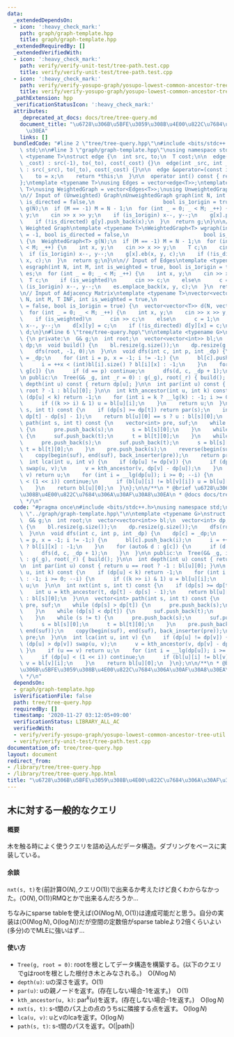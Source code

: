 ```yaml
---
data:
  _extendedDependsOn:
  - icon: ':heavy_check_mark:'
    path: graph/graph-template.hpp
    title: graph/graph-template.hpp
  _extendedRequiredBy: []
  _extendedVerifiedWith:
  - icon: ':heavy_check_mark:'
    path: verify/verify-unit-test/tree-path.test.cpp
    title: verify/verify-unit-test/tree-path.test.cpp
  - icon: ':heavy_check_mark:'
    path: verify/verify-yosupo-graph/yosupo-lowest-common-ancestor-tree-util.test.cpp
    title: verify/verify-yosupo-graph/yosupo-lowest-common-ancestor-tree-util.test.cpp
  _pathExtension: hpp
  _verificationStatusIcon: ':heavy_check_mark:'
  attributes:
    _deprecated_at_docs: docs/tree/tree-query.md
    document_title: "\u6728\u306B\u5BFE\u3059\u308B\u4E00\u822C\u7684\u306A\u30AF\u30A8\
      \u30EA"
    links: []
  bundledCode: "#line 2 \"tree/tree-query.hpp\"\n#include <bits/stdc++.h>\nusing namespace\
    \ std;\n\n#line 3 \"graph/graph-template.hpp\"\nusing namespace std;\n\ntemplate\
    \ <typename T>\nstruct edge {\n  int src, to;\n  T cost;\n\n  edge(int _to, T\
    \ _cost) : src(-1), to(_to), cost(_cost) {}\n  edge(int _src, int _to, T _cost)\
    \ : src(_src), to(_to), cost(_cost) {}\n\n  edge &operator=(const int &x) {\n\
    \    to = x;\n    return *this;\n  }\n\n  operator int() const { return to; }\n\
    };\ntemplate <typename T>\nusing Edges = vector<edge<T>>;\ntemplate <typename\
    \ T>\nusing WeightedGraph = vector<Edges<T>>;\nusing UnweightedGraph = vector<vector<int>>;\n\
    \n// Input of (Unweighted) Graph\nUnweightedGraph graph(int N, int M = -1, bool\
    \ is_directed = false,\n                      bool is_1origin = true) {\n  UnweightedGraph\
    \ g(N);\n  if (M == -1) M = N - 1;\n  for (int _ = 0; _ < M; _++) {\n    int x,\
    \ y;\n    cin >> x >> y;\n    if (is_1origin) x--, y--;\n    g[x].push_back(y);\n\
    \    if (!is_directed) g[y].push_back(x);\n  }\n  return g;\n}\n\n// Input of\
    \ Weighted Graph\ntemplate <typename T>\nWeightedGraph<T> wgraph(int N, int M\
    \ = -1, bool is_directed = false,\n                        bool is_1origin = true)\
    \ {\n  WeightedGraph<T> g(N);\n  if (M == -1) M = N - 1;\n  for (int _ = 0; _\
    \ < M; _++) {\n    int x, y;\n    cin >> x >> y;\n    T c;\n    cin >> c;\n  \
    \  if (is_1origin) x--, y--;\n    g[x].eb(x, y, c);\n    if (!is_directed) g[y].eb(y,\
    \ x, c);\n  }\n  return g;\n}\n\n// Input of Edges\ntemplate <typename T>\nEdges<T>\
    \ esgraph(int N, int M, int is_weighted = true, bool is_1origin = true) {\n  Edges<T>\
    \ es;\n  for (int _ = 0; _ < M; _++) {\n    int x, y;\n    cin >> x >> y;\n  \
    \  T c;\n    if (is_weighted)\n      cin >> c;\n    else\n      c = 1;\n    if\
    \ (is_1origin) x--, y--;\n    es.emplace_back(x, y, c);\n  }\n  return es;\n}\n\
    \n// Input of Adjacency Matrix\ntemplate <typename T>\nvector<vector<T>> adjgraph(int\
    \ N, int M, T INF, int is_weighted = true,\n                           bool is_directed\
    \ = false, bool is_1origin = true) {\n  vector<vector<T>> d(N, vector<T>(N, INF));\n\
    \  for (int _ = 0; _ < M; _++) {\n    int x, y;\n    cin >> x >> y;\n    T c;\n\
    \    if (is_weighted)\n      cin >> c;\n    else\n      c = 1;\n    if (is_1origin)\
    \ x--, y--;\n    d[x][y] = c;\n    if (!is_directed) d[y][x] = c;\n  }\n  return\
    \ d;\n}\n#line 6 \"tree/tree-query.hpp\"\n\ntemplate <typename G>\nstruct Tree\
    \ {\n private:\n  G& g;\n  int root;\n  vector<vector<int>> bl;\n  vector<int>\
    \ dp;\n  void build() {\n    bl.resize(g.size());\n    dp.resize(g.size());\n\
    \    dfs(root, -1, 0);\n  }\n\n  void dfs(int c, int p, int _dp) {\n    dp[c]\
    \ = _dp;\n    for (int i = p, x = -1; i != -1;) {\n      bl[c].push_back(i);\n\
    \      i = ++x < (int)bl[i].size() ? bl[i][x] : -1;\n    }\n    for (auto& d :\
    \ g[c]) {\n      if (d == p) continue;\n      dfs(d, c, _dp + 1);\n    }\n  }\n\
    \n public:\n  Tree(G& _g, int _r = 0) : g(_g), root(_r) { build(); }\n\n  int\
    \ depth(int u) const { return dp[u]; }\n\n  int par(int u) const { return u ==\
    \ root ? -1 : bl[u][0]; }\n\n  int kth_ancestor(int u, int k) const {\n    if\
    \ (dp[u] < k) return -1;\n    for (int i = k ? __lg(k) : -1; i >= 0; --i) {\n\
    \      if ((k >> i) & 1) u = bl[u][i];\n    }\n    return u;\n  }\n\n  int nxt(int\
    \ s, int t) const {\n    if (dp[s] >= dp[t]) return par(s);\n    int u = kth_ancestor(t,\
    \ dp[t] - dp[s] - 1);\n    return bl[u][0] == s ? u : bl[s][0];\n  }\n\n  vector<int>\
    \ path(int s, int t) const {\n    vector<int> pre, suf;\n    while (dp[s] > dp[t])\
    \ {\n      pre.push_back(s);\n      s = bl[s][0];\n    }\n    while (dp[s] < dp[t])\
    \ {\n      suf.push_back(t);\n      t = bl[t][0];\n    }\n    while (s != t) {\n\
    \      pre.push_back(s);\n      suf.push_back(t);\n      s = bl[s][0];\n     \
    \ t = bl[t][0];\n    }\n    pre.push_back(s);\n    reverse(begin(suf), end(suf));\n\
    \    copy(begin(suf), end(suf), back_inserter(pre));\n    return pre;\n  }\n\n\
    \  int lca(int u, int v) {\n    if (dp[u] != dp[v]) {\n      if (dp[u] > dp[v])\
    \ swap(u, v);\n      v = kth_ancestor(v, dp[v] - dp[u]);\n    }\n    if (u ==\
    \ v) return u;\n    for (int i = __lg(dp[u]); i >= 0; --i) {\n      if (dp[u]\
    \ < (1 << i)) continue;\n      if (bl[u][i] != bl[v][i]) u = bl[u][i], v = bl[v][i];\n\
    \    }\n    return bl[u][0];\n  }\n};\n\n/**\n * @brief \u6728\u306B\u5BFE\u3059\
    \u308B\u4E00\u822C\u7684\u306A\u30AF\u30A8\u30EA\n * @docs docs/tree/tree-query.md\n\
    \ */\n"
  code: "#pragma once\n#include <bits/stdc++.h>\nusing namespace std;\n\n#include\
    \ \"../graph/graph-template.hpp\"\n\ntemplate <typename G>\nstruct Tree {\n private:\n\
    \  G& g;\n  int root;\n  vector<vector<int>> bl;\n  vector<int> dp;\n  void build()\
    \ {\n    bl.resize(g.size());\n    dp.resize(g.size());\n    dfs(root, -1, 0);\n\
    \  }\n\n  void dfs(int c, int p, int _dp) {\n    dp[c] = _dp;\n    for (int i\
    \ = p, x = -1; i != -1;) {\n      bl[c].push_back(i);\n      i = ++x < (int)bl[i].size()\
    \ ? bl[i][x] : -1;\n    }\n    for (auto& d : g[c]) {\n      if (d == p) continue;\n\
    \      dfs(d, c, _dp + 1);\n    }\n  }\n\n public:\n  Tree(G& _g, int _r = 0)\
    \ : g(_g), root(_r) { build(); }\n\n  int depth(int u) const { return dp[u]; }\n\
    \n  int par(int u) const { return u == root ? -1 : bl[u][0]; }\n\n  int kth_ancestor(int\
    \ u, int k) const {\n    if (dp[u] < k) return -1;\n    for (int i = k ? __lg(k)\
    \ : -1; i >= 0; --i) {\n      if ((k >> i) & 1) u = bl[u][i];\n    }\n    return\
    \ u;\n  }\n\n  int nxt(int s, int t) const {\n    if (dp[s] >= dp[t]) return par(s);\n\
    \    int u = kth_ancestor(t, dp[t] - dp[s] - 1);\n    return bl[u][0] == s ? u\
    \ : bl[s][0];\n  }\n\n  vector<int> path(int s, int t) const {\n    vector<int>\
    \ pre, suf;\n    while (dp[s] > dp[t]) {\n      pre.push_back(s);\n      s = bl[s][0];\n\
    \    }\n    while (dp[s] < dp[t]) {\n      suf.push_back(t);\n      t = bl[t][0];\n\
    \    }\n    while (s != t) {\n      pre.push_back(s);\n      suf.push_back(t);\n\
    \      s = bl[s][0];\n      t = bl[t][0];\n    }\n    pre.push_back(s);\n    reverse(begin(suf),\
    \ end(suf));\n    copy(begin(suf), end(suf), back_inserter(pre));\n    return\
    \ pre;\n  }\n\n  int lca(int u, int v) {\n    if (dp[u] != dp[v]) {\n      if\
    \ (dp[u] > dp[v]) swap(u, v);\n      v = kth_ancestor(v, dp[v] - dp[u]);\n   \
    \ }\n    if (u == v) return u;\n    for (int i = __lg(dp[u]); i >= 0; --i) {\n\
    \      if (dp[u] < (1 << i)) continue;\n      if (bl[u][i] != bl[v][i]) u = bl[u][i],\
    \ v = bl[v][i];\n    }\n    return bl[u][0];\n  }\n};\n\n/**\n * @brief \u6728\
    \u306B\u5BFE\u3059\u308B\u4E00\u822C\u7684\u306A\u30AF\u30A8\u30EA\n * @docs docs/tree/tree-query.md\n\
    \ */\n"
  dependsOn:
  - graph/graph-template.hpp
  isVerificationFile: false
  path: tree/tree-query.hpp
  requiredBy: []
  timestamp: '2020-11-27 03:12:05+09:00'
  verificationStatus: LIBRARY_ALL_AC
  verifiedWith:
  - verify/verify-yosupo-graph/yosupo-lowest-common-ancestor-tree-util.test.cpp
  - verify/verify-unit-test/tree-path.test.cpp
documentation_of: tree/tree-query.hpp
layout: document
redirect_from:
- /library/tree/tree-query.hpp
- /library/tree/tree-query.hpp.html
title: "\u6728\u306B\u5BFE\u3059\u308B\u4E00\u822C\u7684\u306A\u30AF\u30A8\u30EA"
---
```

## 木に対する一般的なクエリ

#### 概要

木を触る時によく使うクエリを詰め込んだデータ構造。ダブリングをベースに実装している。


#### 余談

`nxt(s, t)`を$\langle$前計算$\mathrm{O}(N)$,クエリ$\mathrm{O}(1)$$\rangle$で出来るか考えたけど良くわからなかった。$\langle\mathrm{O}(N),\mathrm{O}(1)\rangle$RMQとかで出来るんだろうか…

ちなみにsparse tableを使えば$\langle\mathrm{O}(N\log N),\mathrm{O}(1)\rangle$は達成可能だと思う。自分の実装は$\langle\mathrm{O}(N\log N),\mathrm{O}(\log N)\rangle$だが空間の定数倍がsparse tableより2倍くらいよい(多分)のでMLEに強いはず…

#### 使い方

- `Tree(g, root = 0)`: rootを根としてデータ構造を構築する。(以下のクエリでgはrootを根とした根付き木とみなされる。)　$\mathrm{O}(N \log N)$
- `depth(u)`: uの深さを返す。$\mathrm{O}(1)$
- `par(u)`: uの親ノードを返す。(存在しない場合-1を返す。)　$\mathrm{O}(1)$
- `kth_ancestor(u, k)`: $\mathrm{par}^k(u)$を返す。(存在しない場合-1を返す。)　$\mathrm{O}(\log N)$
- `nxt(s, t)`: s-t間のパス上の点のうちsに隣接する点を返す。 $\mathrm{O}(\log N)$
- `lca(u, v)`: uとvのlcaを返す。$\mathrm{O}(\log N)$
- `path(s, t)`: s-t間のパスを返す。$\mathrm{O}(|\mathrm{path}|)$
